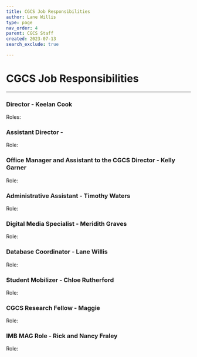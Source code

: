 ```yaml
---
title: CGCS Job Responsibilities
author: Lane Willis
type: page
nav_order: 4
parent: CGCS Staff
created: 2023-07-13
search_exclude: true

---
```


# CGCS Job Responsibilities

---

### Director - Keelan Cook

Roles: 

### Assistant Director - 

Role: 

### Office Manager and Assistant to the CGCS Director - Kelly Garner

Role: 

### Administrative Assistant - Timothy Waters

Role: 

### Digital Media Specialist - Meridith Graves

Role: 

### Database Coordinator - Lane Willis

Role: 

### Student Mobilizer - Chloe Rutherford

Role: 

### CGCS Research Fellow - Maggie

Role:

### IMB MAG Role - Rick and Nancy Fraley

Role: 